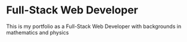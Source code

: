 # Full-Stack Web Developer

This is my portfolio as a Full-Stack Web Developer with backgrounds in mathematics and physics
